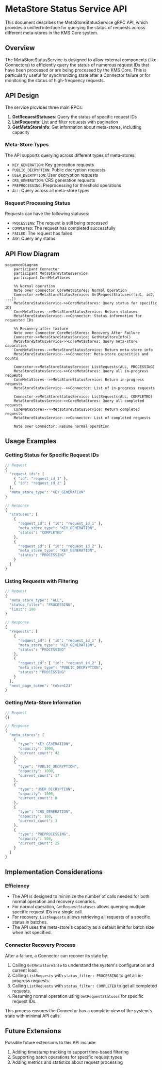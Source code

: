 # MetaStore Status Service API

This document describes the MetaStoreStatusService gRPC API, which provides a unified interface for querying the status of requests across different meta-stores in the KMS Core system.

## Overview

The MetaStoreStatusService is designed to allow external components (like Connectors) to efficiently query the status of numerous request IDs that have been processed or are being processed by the KMS Core. This is particularly useful for synchronizing state after a Connector failure or for monitoring the status of high-frequency requests.

## API Design

The service provides three main RPCs:

1. **GetRequestStatuses**: Query the status of specific request IDs
2. **ListRequests**: List and filter requests with pagination
3. **GetMetaStoreInfo**: Get information about meta-stores, including capacity

### Meta-Store Types

The API supports querying across different types of meta-stores:

- `KEY_GENERATION`: Key generation requests
- `PUBLIC_DECRYPTION`: Public decryption requests
- `USER_DECRYPTION`: User decryption requests
- `CRS_GENERATION`: CRS generation requests
- `PREPROCESSING`: Preprocessing for threshold operations
- `ALL`: Query across all meta-store types

### Request Processing Status

Requests can have the following statuses:

- `PROCESSING`: The request is still being processed
- `COMPLETED`: The request has completed successfully
- `FAILED`: The request has failed
- `ANY`: Query any status

## API Flow Diagram

```mermaid
sequenceDiagram
    participant Connector
    participant MetaStoreStatusService
    participant CoreMetaStores

    %% Normal operation
    Note over Connector,CoreMetaStores: Normal Operation
    Connector->>MetaStoreStatusService: GetRequestStatuses([id1, id2, ...])
    MetaStoreStatusService->>CoreMetaStores: Query status for specific IDs
    CoreMetaStores-->>MetaStoreStatusService: Return statuses
    MetaStoreStatusService-->>Connector: Status information for requested IDs

    %% Recovery after failure
    Note over Connector,CoreMetaStores: Recovery After Failure
    Connector->>MetaStoreStatusService: GetMetaStoreInfo()
    MetaStoreStatusService->>CoreMetaStores: Query meta-store capacities
    CoreMetaStores-->>MetaStoreStatusService: Return meta-store info
    MetaStoreStatusService-->>Connector: Meta-store capacities and counts
    
    Connector->>MetaStoreStatusService: ListRequests(ALL, PROCESSING)
    MetaStoreStatusService->>CoreMetaStores: Query all in-progress requests
    CoreMetaStores-->>MetaStoreStatusService: Return in-progress requests
    MetaStoreStatusService-->>Connector: List of in-progress requests
    
    Connector->>MetaStoreStatusService: ListRequests(ALL, COMPLETED)
    MetaStoreStatusService->>CoreMetaStores: Query all completed requests
    CoreMetaStores-->>MetaStoreStatusService: Return completed requests
    MetaStoreStatusService-->>Connector: List of completed requests
    
    Note over Connector: Resume normal operation
```

## Usage Examples

### Getting Status for Specific Request IDs

```protobuf
// Request
{
  "request_ids": [
    { "id": "request_id_1" },
    { "id": "request_id_2" }
  ],
  "meta_store_type": "KEY_GENERATION"
}

// Response
{
  "statuses": [
    {
      "request_id": { "id": "request_id_1" },
      "meta_store_type": "KEY_GENERATION",
      "status": "COMPLETED"
    },
    {
      "request_id": { "id": "request_id_2" },
      "meta_store_type": "KEY_GENERATION",
      "status": "PROCESSING"
    }
  ]
}
```

### Listing Requests with Filtering

```protobuf
// Request
{
  "meta_store_type": "ALL",
  "status_filter": "PROCESSING",
  "limit": 100
}

// Response
{
  "requests": [
    {
      "request_id": { "id": "request_id_1" },
      "meta_store_type": "KEY_GENERATION",
      "status": "PROCESSING"
    },
    {
      "request_id": { "id": "request_id_2" },
      "meta_store_type": "PUBLIC_DECRYPTION",
      "status": "PROCESSING"
    }
  ],
  "next_page_token": "token123"
}
```

### Getting Meta-Store Information

```protobuf
// Request
{}

// Response
{
  "meta_stores": [
    {
      "type": "KEY_GENERATION",
      "capacity": 1000,
      "current_count": 42
    },
    {
      "type": "PUBLIC_DECRYPTION",
      "capacity": 1000,
      "current_count": 17
    },
    {
      "type": "USER_DECRYPTION",
      "capacity": 1000,
      "current_count": 8
    },
    {
      "type": "CRS_GENERATION",
      "capacity": 100,
      "current_count": 3
    },
    {
      "type": "PREPROCESSING",
      "capacity": 500,
      "current_count": 25
    }
  ]
}
```

## Implementation Considerations

### Efficiency

- The API is designed to minimize the number of calls needed for both normal operation and recovery scenarios.
- For normal operation, `GetRequestStatuses` allows querying multiple specific request IDs in a single call.
- For recovery, `ListRequests` allows retrieving all requests of a specific status in batches.
- The API uses the meta-store's capacity as a default limit for batch size when not specified.

### Connector Recovery Process

After a failure, a Connector can recover its state by:

1. Calling `GetMetaStoreInfo` to understand the system's configuration and current load.
2. Calling `ListRequests` with `status_filter: PROCESSING` to get all in-progress requests.
3. Calling `ListRequests` with `status_filter: COMPLETED` to get all completed requests.
4. Resuming normal operation using `GetRequestStatuses` for specific request IDs.

This process ensures the Connector has a complete view of the system's state with minimal API calls.

## Future Extensions

Possible future extensions to this API include:

1. Adding timestamp tracking to support time-based filtering
2. Supporting batch operations for specific request types
3. Adding metrics and statistics about request processing
